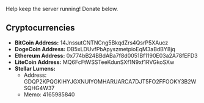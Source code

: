 Help keep the server running!  Donate below.

## Cryptocurrencies

* **BitCoin Address:** 14JnssutCNTNCng5BkqdZrs4QsrP5XAucz
* **DogeCoin Address:** DB5xLDUvfPbApyszmetpioEqM3aBdBY8jq
* **Ethereum Address:** 0x774bB24BBdABa7f8d0051Bf1190E03a2A78fEFD3
* **LiteCoin Address:** MQ6FcFtWSSTeeKdunSXf1N9xf1RVGkoSXw
* **Stellar Lumens:**
  * Address: GDQP2KPQGKIHYJGXNUIYOMHARUARCA7DJT5FO2FFOOKY3B2WSQHG4W37
  * Memo: 4165985840
